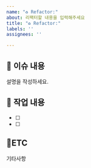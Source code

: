 ```yaml
---
name: "♻️ Refactor:"
about: 리팩터할 내용을 입력해주세요
title: "♻️ Refactor:"
labels: ''
assignees: ''

---
```


## :bookmark_tabs: 이슈 내용

설명을 작성하세요.

## :pencil: 작업 내용

- [ ]
- [ ]

## :round_pushpin:ETC

기타사항
